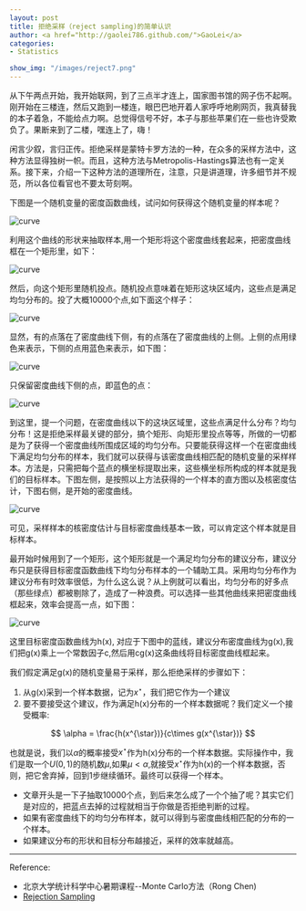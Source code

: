 ```yaml
---
layout: post
title: 拒绝采样（reject sampling)的简单认识
author: <a href="http://gaolei786.github.com/">GaoLei</a>
categories:
- Statistics

show_img: "/images/reject7.png"
---
```


从下午两点开始，我开始联网，到了三点半才连上，国家图书馆的网子伤不起啊。刚开始在三楼连，然后又跑到一楼连，眼巴巴地开着人家呼呼地刷网页，我真替我的本子着急，不能给点力啊。总觉得信号不好，本子与那些苹果们在一些也许受欺负了。果断来到了二楼，嘿连上了，嗨！

闲言少叙，言归正传。拒绝采样是蒙特卡罗方法的一种，在众多的采样方法中，这种方法显得独树一帜。而且，这种方法与Metropolis-Hastings算法也有一定关系。接下来，介绍一下这种方法的道理所在，注意，只是讲道理，许多细节并不规范，所以各位看官也不要太苛刻啊。

下图是一个随机变量的密度函数曲线，试问如何获得这个随机变量的样本呢？

![curve](http://gaolei786.github.io/images/regect1.png)


利用这个曲线的形状来抽取样本,用一个矩形将这个密度曲线套起来，把密度曲线框在一个矩形里，如下：

![curve](http://gaolei786.github.io/images/regect2.png)

然后，向这个矩形里随机投点。随机投点意味着在矩形这块区域内，这些点是满足均匀分布的。投了大概10000个点,如下面这个样子：

![curve](http://gaolei786.github.io/images/regect3.png)

显然，有的点落在了密度曲线下侧，有的点落在了密度曲线的上侧。上侧的点用绿色来表示，下侧的点用蓝色来表示，如下图：


![curve](http://gaolei786.github.io/images/regect4.png)

只保留密度曲线下侧的点，即蓝色的点：

![curve](http://gaolei786.github.io/images/reject5.png)

到这里，提一个问题，在密度曲线以下的这块区域里，这些点满足什么分布？均匀分布！这是拒绝采样最关键的部分，搞个矩形、向矩形里投点等等，所做的一切都是为了获得一个密度曲线所围成区域的均匀分布。只要能获得这样一个在密度曲线下满足均匀分布的样本，我们就可以获得与该密度曲线相匹配的随机变量的采样样本。方法是，只需把每个蓝点的横坐标提取出来，这些横坐标所构成的样本就是我们的目标样本。下图左侧，是按照以上方法获得的一个样本的直方图以及核密度估计，下图右侧，是开始的密度曲线。

![curve](http://gaolei786.github.io/images/reject6.png)

可见，采样样本的核密度估计与目标密度曲线基本一致，可以肯定这个样本就是目标样本。

最开始时候用到了一个矩形，这个矩形就是一个满足均匀分布的建议分布，建议分布只是获得目标密度函数曲线下均匀分布样本的一个辅助工具。采用均匀分布作为建议分布有时效率很低，为什么这么说？从上例就可以看出，均匀分布的好多点（那些绿点）都被剔除了，造成了一种浪费。可以选择一些其他曲线来把密度曲线框起来，效率会提高一点，如下图：

![curve](http://gaolei786.github.io/images/reject7.png)

这里目标密度函数曲线为h(x), 对应于下图中的蓝线，建议分布密度曲线为g(x),我们把g(x)乘上一个常数因子c,然后用cg(x)这条曲线将目标密度曲线框起来。

我们假定满足g(x)的随机变量易于采样，那么拒绝采样的步骤如下：

1. 从g(x)采到一个样本数据，记为$x^{\star}$，我们把它作为一个建议
2. 要不要接受这个建议，作为满足h(x)分布的一个样本数据呢？我们定义一个接受概率:

$$ \alpha = \frac{h(x^{\star})}{c\times g(x^{\star})} $$

也就是说，我们以$\alpha$的概率接受$x^{\star}$作为h(x)分布的一个样本数据。实际操作中，我们是取一个$U(0, 1)$的随机数$\mu$,如果$\mu<\alpha$,就接受$x^{\star}$作为h(x)的一个样本数据，否则，把它舍弃掉，回到1步继续循环。最终可以获得一个样本。



- 文章开头是一下子抽取10000个点，到后来怎么成了一个个抽了呢？其实它们是对应的，把蓝点去掉的过程就相当于你做是否拒绝判断的过程。
- 如果有密度曲线下的均匀分布样本，就可以得到与密度曲线相匹配的分布的一个样本。
- 如果建议分布的形状和目标分布越接近，采样的效率就越高。

---
Reference:

- 北京大学统计科学中心暑期课程--Monte Carlo方法（Rong Chen)
- [Rejection Sampling](http://en.wikipedia.org/wiki/Rejection_sampling)






















